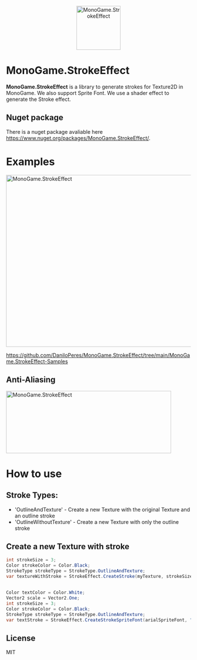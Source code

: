 <p align="center">
  <img src="http://daniloperes.com/MonoGame.StrokeEffect_Logo_256.png" alt="MonoGame.StrokeEffect" width="120" height="120">
</p>

# MonoGame.StrokeEffect
<b>MonoGame.StrokeEffect</b> is a library to generate strokes for Texture2D in MonoGame. We also support Sprite Font.
We use a shader effect to generate the Stroke effect.

## Nuget package
There is a nuget package avaliable here https://www.nuget.org/packages/MonoGame.StrokeEffect/.

# Examples

<img src="http://daniloperes.com/MonoGame.StrokeEffect.Sample.gif?1" alt="MonoGame.StrokeEffect" width="600" height="469">

https://github.com/DaniloPeres/MonoGame.StrokeEffect/tree/main/MonoGame.StrokeEffect-Samples

## Anti-Aliasing

<img src="http://daniloperes.com/MonoGame.StrokeEffect.Anti-Aliasing.png?1" alt="MonoGame.StrokeEffect" width="450" height="170">

# How to use

## Stroke Types:

- 'OutlineAndTexture' - Create a new Texture with the original Texture and an outline stroke
- 'OutlineWithoutTexture' - Create a new Texture with only the outline stroke

## Create a new Texture with stroke

```csharp
int strokeSize = 3;
Color strokeColor = Color.Black;
StrokeType strokeType = StrokeType.OutlineAndTexture;
var textureWithStroke = StrokeEffect.CreateStroke(myTexture, strokeSize, strokeColor, GraphicsDevice, Content, strokeType);
```

## 

```csharp
Color textColor = Color.White;
Vector2 scale = Vector2.One;
int strokeSize = 3;
Color strokeColor = Color.Black;
StrokeType strokeType = StrokeType.OutlineAndTexture;
var textStroke = StrokeEffect.CreateStrokeSpriteFont(arialSpriteFont, "My Text", textColor, scale, strokeSize, strokeColor, GraphicsDevice, Content, strokeType);
```

## License

MIT
